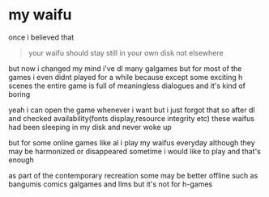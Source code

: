# my waifu

once
i believed that
> your waifu should stay still in your own disk
> not elsewhere

but now i changed my mind
i've dl many galgames
but for most of the games
i even didnt played for a while
because except some exciting h scenes
the entire game is full of meaningless dialogues
and it's kind of boring

yeah
i can open the game whenever i want
but i just forgot that
so
after dl and checked availability(fonts display,resource integrity etc)
these waifus had been sleeping in my disk
and never woke up

but for some online games
like al
i play my waifus everyday
although they may be harmonized or disappeared sometime
i would like to play
and that's enough

as part of the contemporary recreation
some may be better offline
such as bangumis comics galgames and llms
but it's not for h-games



